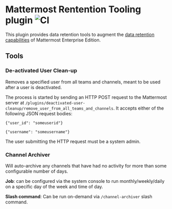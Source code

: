 # Mattermost Rentention Tooling plugin ![CI](https://github.com/mattermost/mattermost-plugin-retention-tooling/actions/workflows/ci.yml/badge.svg)

This plugin provides data retention tools to augment the [data retention capabilities](https://docs.mattermost.com/comply/data-retention-policy.html) of Mattermost Enterprise Edition.

## Tools

### De-activated User Clean-up

Removes a specified user from all teams and channels, meant to be used after a user is deactivated.

The process is started by sending an HTTP POST request to the Mattermost server at `/plugins/deactivated-user-cleanup/remove_user_from_all_teams_and_channels`. It accepts either of the following JSON request bodies:

```
{"user_id": "someuserid"}

{"username": "someusername"}
```

The user submitting the HTTP request must be a system admin.

### Channel Archiver

Will auto-archive any channels that have had no activity for more than some configurable number of days. 

**Job**: can be configured via the system console to run monthly/weekly/daily on a specific day of the week and time of day. 

**Slash command**: Can be run on-demand via `/channel-archiver` slash command.

